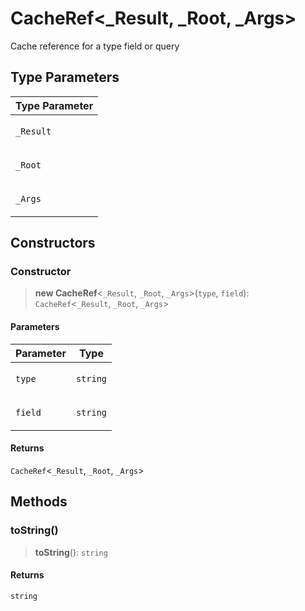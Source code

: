 # CacheRef\<\_Result, \_Root, \_Args\>

Cache reference for a type field or query

## Type Parameters

<table>
<thead>
<tr>
<th>Type Parameter</th>
</tr>
</thead>
<tbody>
<tr>
<td>

`_Result`

</td>
</tr>
<tr>
<td>

`_Root`

</td>
</tr>
<tr>
<td>

`_Args`

</td>
</tr>
</tbody>
</table>

## Constructors

### Constructor

> **new CacheRef**\<`_Result`, `_Root`, `_Args`\>(`type`, `field`): `CacheRef`\<`_Result`, `_Root`, `_Args`\>

#### Parameters

<table>
<thead>
<tr>
<th>Parameter</th>
<th>Type</th>
</tr>
</thead>
<tbody>
<tr>
<td>

`type`

</td>
<td>

`string`

</td>
</tr>
<tr>
<td>

`field`

</td>
<td>

`string`

</td>
</tr>
</tbody>
</table>

#### Returns

`CacheRef`\<`_Result`, `_Root`, `_Args`\>

## Methods

### toString()

> **toString**(): `string`

#### Returns

`string`
